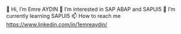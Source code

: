 👋 Hi, I’m Emre AYDIN
👀 I’m interested in SAP ABAP and SAPUI5
🌱 I’m currently learning SAPUI5
📫 How to reach me https://www.linkedin.com/in/1emreaydin/
